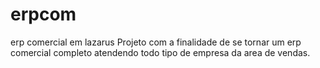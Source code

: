# erpcom
erp comercial em lazarus
Projeto com a finalidade de se tornar um erp comercial completo atendendo todo tipo de empresa da area de vendas.
